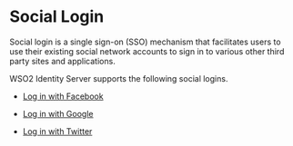 # Social Login

Social login is a single sign-on (SSO) mechanism that facilitates users to use their existing social network accounts 
to sign in to various other third party sites and applications.

WSO2 Identity Server supports the following social logins.

-   [Log in with Facebook](../facebook/)

-   [Log in with Google](../google/)

-   [Log in with Twitter](../twitter/)

<!-- -   [Log in with Microsoft Live](../microsoft-live.md)-->


